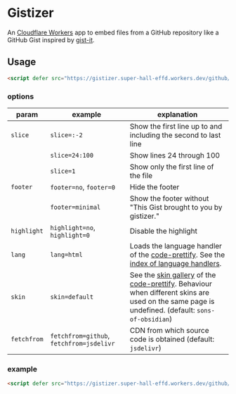 # Gistizer

An [Cloudflare Workers](https://www.cloudflare.com/ja-jp/developer-platform/products/workers/) app to embed files from a GitHub repository like a GitHub Gist inspired by [gist-it](https://github.com/robertkrimen/gist-it).

## Usage

```html
<script defer src="https://gistizer.super-hall-effd.workers.dev/github/$user/$repository/blob/$branch/$path"></script>
```

### options

|param|example|explanation|
|---|---|---|
| `slice` | `slice=:-2` | Show the first line up to and including the second to last line |
| | `slice=24:100` | Show lines 24 through 100 |
| | `slice=1` | Show only the first line of the file |
| `footer` | `footer=no`, `footer=0` | Hide the footer |
| | `footer=minimal` | Show the footer without "This Gist brought to you by gistizer." |
| `highlight` | `highlight=no`, `highlight=0` | Disable the highlight |
| `lang` | `lang=html` | Loads the language handler of the [code-prettify](https://github.com/googlearchive/code-prettify). See the [index of language handlers](https://github.com/googlearchive/code-prettify/blob/master/src).  |
| `skin` | `skin=default` | See the [skin gallery](https://raw.githack.com/google/code-prettify/master/styles/index.html) of the [code-prettify](https://github.com/googlearchive/code-prettify). Behaviour when different skins are used on the same page is undefined. (default: `sons-of-obsidian`) |
| `fetchfrom` | `fetchfrom=github`, `fetchfrom=jsdelivr` | CDN from which source code is obtained (default: `jsdelivr`) |

### example

```html
<script defer src="https://gistizer.super-hall-effd.workers.dev/github/advanceboy/gistizer/blob/main/README.md?slice=1:&footer=minimal&skin=default"></script>
```
